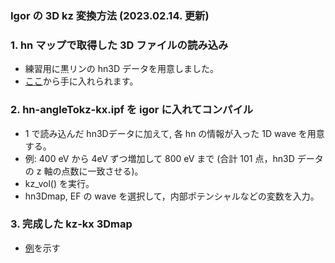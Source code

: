 
<h3>Igor の 3D kz 変換方法 (2023.02.14. 更新)</h3>

<h3>1. hn マップで取得した 3D ファイルの読み込み</h3>
<ul>
<li>練習用に黒リンの hn3D データを用意しました。</li>
<li><a href = "https://hiroshimauniv-my.sharepoint.com/:u:/g/personal/kk224_hiroshima-u_ac_jp/EfNhkn0xt4NDpWm0I7codEsBVOGR2sw0Ae1jq8-MsvEvGg?e=fhae0L" target="_blank">ここ</a>から手に入れられます。</li></ul>

<h3>2. hn-angleTokz-kx.ipf を igor に入れてコンパイル</h3>
<ul>
<li>1 で読み込んだ hn3Dデータに加えて, 各 hn の情報が入った 1D wave を用意する。</li>
<li>例: 400 eV から 4eV ずつ増加して 800 eV まで (合計 101 点，hn3D データの z 軸の点数に一致させる)。</li>
<li>kz_vol() を実行。</li>
<li>hn3Dmap, EF の wave を選択して，内部ポテンシャルなどの変数を入力。</li>
</ul>

<h3>3. 完成した kz-kx 3Dmap</h3>
<ul> 
<li><a href = "https://hiroshimauniv-my.sharepoint.com/:v:/g/personal/kk224_hiroshima-u_ac_jp/EW_wHPQqMtJFqS6kOauJFZoBfQ0iL2_-HXxPUbpF4caZHQ?e=gVxasr" target="_blank">例</a>を示す</li>
</ul>
